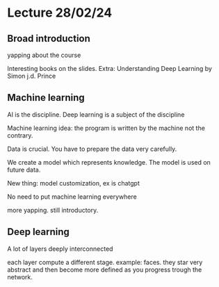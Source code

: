 # Lecture 28/02/24

## Broad introduction

yapping about the course

Interesting books on the slides. 
Extra: Understanding Deep Learning by Simon j.d. Prince

## Machine learning

AI is the discipline. Deep learning is a subject of the discipline

Machine learning idea: the program is written by the machine not the contrary.

Data is crucial. You have to prepare the data very carefully.

We create a model which represents knowledge. The model is used on future data.

New thing: model customization, ex is chatgpt

No need to put machine learning everywhere

more yapping. still introductory.

## Deep learning

A lot of layers deeply interconnected

each layer compute a different stage. example: faces. they star very abstract and then become more defined as you progress trough the network.